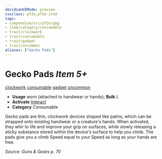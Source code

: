 ```yaml
---
obsidianUIMode: preview
cssclass: pf2e,pf2e-item
tags:
- compendium/src/pf2e/g&g
- item/category/consumable
- trait/clockwork
- trait/consumable
- trait/gadget
- trait/uncommon
aliases: ["Gecko Pads"]
---
```

# Gecko Pads *Item 5+*  
[clockwork](/rules/traits/clockwork-g-g.md)  [consumable](/rules/traits/consumable.md)  [gadget](/rules/traits/gadget-g-g.md)  [uncommon](/rules/traits/uncommon.md)  

- **Usage** worn (attached to handwear or hands); **Bulk** L
- **Activate** [Interact](/rules/actions/interact.md)
- **Category** Consumable

Gecko pads are thin, clockwork devices shaped like palms, which can be strapped onto existing handwear or a creature's hands. When activated, they whir to life and improve your grip on surfaces, while slowly releasing a sticky substance stored within the device's surface to help you climb. The pads give you a climb Speed equal to your Speed as long as your hands are free.

*Source: Guns & Gears p. 70*